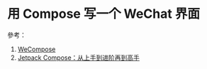 # 用 Compose 写一个 WeChat 界面

參考：

1. [WeCompose](https://github.com/liuhuiAndroid/WeCompose)
2. [Jetpack Compose：从上手到进阶再到高手](https://edu.rengwuxian.com/p/t_pc/goods_pc_detail/goods_detail/course_2Dpw6101YdL7bHFs5LFpYyzSUS6?app_id=appuoykwnbg2526)
